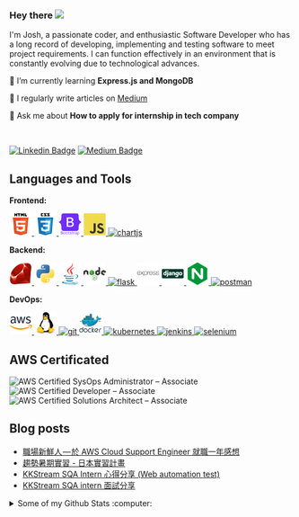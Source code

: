 ### Hey there <img src="https://media.giphy.com/media/hvRJCLFzcasrR4ia7z/giphy.gif" width="25px">
I'm Josh, a passionate coder, and enthusiastic Software Developer who has a long record of developing, implementing and testing software to meet project requirements. I can function effectively in an environment that is constantly evolving due to technological advances.

🌱  I’m currently learning **Express.js and MongoDB**

📝  I regularly write articles on [Medium](https://medium.com/@yysu)

💬  Ask me about **How to apply for internship in tech company**


<br/>

[![Linkedin Badge](https://img.shields.io/badge/-yysu-blue?style=flat-square&logo=Linkedin&logoColor=white&link=https://www.linkedin.com/in/yysu/)](https://www.linkedin.com/in/yysu/) 
[![Medium Badge](https://img.shields.io/badge/-@yysu-03a57a?style=flat-square&labelColor=000000&logo=Medium&link=https://medium.com/@yysu/)](https://medium.com/@yysu)



## Languages and Tools

**Frontend:**

<a href="https://www.w3.org/html/" target="_blank"> <img src="https://raw.githubusercontent.com/devicons/devicon/master/icons/html5/html5-original-wordmark.svg" alt="html5" width="40" height="40"/> </a> 
<a href="https://www.w3schools.com/css/" target="_blank"> <img src="https://raw.githubusercontent.com/devicons/devicon/master/icons/css3/css3-original-wordmark.svg" alt="css3" width="40" height="40"/> </a>
<a href="https://getbootstrap.com" target="_blank"> <img src="https://raw.githubusercontent.com/devicons/devicon/master/icons/bootstrap/bootstrap-plain-wordmark.svg" alt="bootstrap" width="40" height="40"/> </a> 
<a href="https://developer.mozilla.org/en-US/docs/Web/JavaScript" target="_blank"> <img src="https://raw.githubusercontent.com/devicons/devicon/master/icons/javascript/javascript-original.svg" alt="javascript" width="40" height="40"/> </a> 
<a href="https://www.chartjs.org" target="_blank"> <img src="https://www.chartjs.org/media/logo-title.svg" alt="chartjs" width="40" height="40"/> </a>


**Backend:**

<a href="https://www.ruby-lang.org/en/" target="_blank"> <img src="https://raw.githubusercontent.com/devicons/devicon/master/icons/ruby/ruby-original.svg" alt="ruby" width="40" height="40"/> </a> 
<a href="https://www.python.org" target="_blank"> <img src="https://raw.githubusercontent.com/devicons/devicon/master/icons/python/python-original.svg" alt="python" width="40" height="40"/> </a> 
<a href="https://www.java.com" target="_blank"> <img src="https://raw.githubusercontent.com/devicons/devicon/master/icons/java/java-original.svg" alt="java" width="40" height="40"/> </a> 
<a href="https://nodejs.org" target="_blank"> <img src="https://raw.githubusercontent.com/devicons/devicon/master/icons/nodejs/nodejs-original-wordmark.svg" alt="nodejs" width="40" height="40"/> </a>
<a href="https://flask.palletsprojects.com/" target="_blank"> <img src="https://www.vectorlogo.zone/logos/pocoo_flask/pocoo_flask-icon.svg" alt="flask" width="40" height="40"/> </a> 
<a href="https://expressjs.com" target="_blank"> <img src="https://raw.githubusercontent.com/devicons/devicon/master/icons/express/express-original-wordmark.svg" alt="express" width="40" height="40"/> </a> 
<a href="https://www.djangoproject.com/" target="_blank"> <img src="https://raw.githubusercontent.com/devicons/devicon/master/icons/django/django-original.svg" alt="django" width="40" height="40"/> </a> 
<a href="https://www.nginx.com" target="_blank"> <img src="https://raw.githubusercontent.com/devicons/devicon/master/icons/nginx/nginx-original.svg" alt="nginx" width="40" height="40"/> </a> 
<a href="https://postman.com" target="_blank"> <img src="https://www.vectorlogo.zone/logos/getpostman/getpostman-icon.svg" alt="postman" width="40" height="40"/> </a> 


**DevOps:**

<a href="https://aws.amazon.com" target="_blank"> <img src="https://raw.githubusercontent.com/devicons/devicon/master/icons/amazonwebservices/amazonwebservices-original-wordmark.svg" alt="aws" width="40" height="40"/> </a> 
<a href="https://www.linux.org/" target="_blank"> <img src="https://raw.githubusercontent.com/devicons/devicon/master/icons/linux/linux-original.svg" alt="linux" width="40" height="40"/> </a>
<a href="https://git-scm.com/" target="_blank"> <img src="https://www.vectorlogo.zone/logos/git-scm/git-scm-icon.svg" alt="git" width="40" height="40"/> </a>
<a href="https://www.docker.com/" target="_blank"> <img src="https://raw.githubusercontent.com/devicons/devicon/master/icons/docker/docker-original-wordmark.svg" alt="docker" width="40" height="40"/> </a> 
<a href="https://kubernetes.io" target="_blank"> <img src="https://www.vectorlogo.zone/logos/kubernetes/kubernetes-icon.svg" alt="kubernetes" width="40" height="40"/> </a> 
<a href="https://www.jenkins.io" target="_blank"> <img src="https://www.vectorlogo.zone/logos/jenkins/jenkins-icon.svg" alt="jenkins" width="40" height="40"/> </a> 
<a href="https://www.selenium.dev" target="_blank"> <img src="https://raw.githubusercontent.com/detain/svg-logos/780f25886640cef088af994181646db2f6b1a3f8/svg/selenium-logo.svg" alt="selenium" width="40" height="40"/> </a> </p>

## AWS Certificated

![AWS Certified SysOps Administrator – Associate](https://img.shields.io/badge/AWS%20Certified%20SysOps%20Administrator%20Associate-232F3E?style=flat-square&logo=amazon-aws)
![AWS Certified Developer – Associate](https://img.shields.io/badge/AWS%20Certified%20Developer%20Associate-232F3E?style=flat-square&logo=amazon-aws)
![AWS Certified Solutions Architect – Associate](https://img.shields.io/badge/AWS%20Certified%20Solutions%20Architect%20Associate-232F3E?style=flat-square&logo=amazon-aws)


## Blog posts

<!-- BLOG-POST-LIST:START -->
- [職場新鮮人 — 於 AWS Cloud Support Engineer 就職一年感想](https://yysu.medium.com/%E8%81%B7%E5%A0%B4%E6%96%B0%E9%AE%AE%E4%BA%BA-%E6%96%BC-aws-cloud-support-engineer-%E5%B0%B1%E8%81%B7%E4%B8%80%E5%B9%B4%E6%84%9F%E6%83%B3-ccefc47c9c0?source=rss-4258f0dc9923------2)
- [趨勢暑期實習 - 日本實習計畫](https://yysu.medium.com/%E8%B6%A8%E5%8B%A2%E6%9A%91%E6%9C%9F%E5%AF%A6%E7%BF%92-%E6%97%A5%E6%9C%AC%E5%AF%A6%E7%BF%92%E8%A8%88%E7%95%AB-c1557c031fe4?source=rss-4258f0dc9923------2)
- [KKStream SQA Intern 心得分享 (Web automation test)](https://medium.com/kkstream/kkstream-sqa-intern-%E5%BF%83%E5%BE%97%E5%88%86%E4%BA%AB-web-automation-test-c73151f9e986?source=rss-4258f0dc9923------2)
- [KKStream SQA intern 面試分享](https://yysu.medium.com/kkbox-sqa-intern-%E9%9D%A2%E8%A9%A6%E5%88%86%E4%BA%AB-427eba5148be?source=rss-4258f0dc9923------2)
<!-- BLOG-POST-LIST:END -->


<details>
  <summary>Some of my Github Stats :computer:</summary>

<p align="center">
<img height="180em" src="https://github-readme-stats-seven-sandy.vercel.app/api?username=YYSU&show_icons=true&hide_border=true&&count_private=true&include_all_commits=true&theme=onedark" />
</p>
</details>

